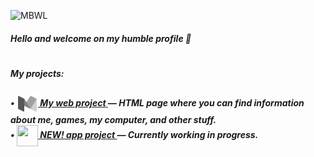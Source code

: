 ![MBWL](https://github.com/TheMichalBr/michalbr/blob/main/pictures/icon.png?raw=true)
<h5>Hello and welcome on my humble profile 🦭</h5>
<h1></h1>
<h5>My projects:</h5><h5>

• [<img src="https://github.com/TheMichalBr/themichalbr/blob/main/pictures/icon.png?raw=true" width="34" height="34" align="center">  **My web project** ](https://github.com/TheMichalBr/themichalbr) — HTML page where you can find information about me, games, my computer, and other stuff.  
• [<img src="https://www.pngmart.com/files/16/Carpenter-Hammer-Transparent-PNG.png" width="34" height="34" align="center">  **NEW! app project** ](https://github.com/TheMichalBr/app/appcomingsoon) — Currently working in progress.